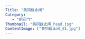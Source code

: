 ```yaml
---
Title: "黄铜截止阀"
Category:
   - "铜阀门"
Thumbnail: "黄铜截止阀_head.jpg"
ContentImage: ["黄铜截止阀_01.jpg"]
---
```

